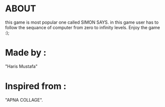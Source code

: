 # ABOUT
this game is most popular one called SIMON SAYS.
in this game user has to follow the sequance of computer from zero to infinity levels.
Enjoy the game :);

# Made by : 
"Haris Mustafa"

# Inspired from :
"APNA COLLAGE".